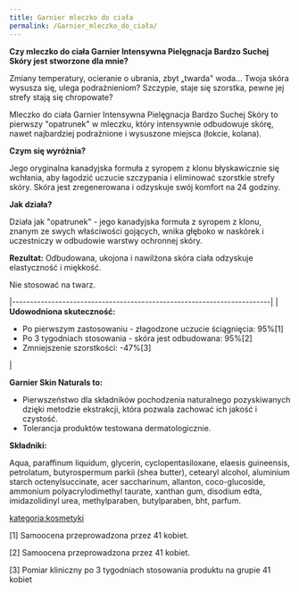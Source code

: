 ```yaml
---
title: Garnier mleczko do ciała
permalink: /Garnier_mleczko_do_ciała/
---
```


**Czy mleczko do ciała Garnier Intensywna Pielęgnacja Bardzo Suchej Skóry jest stworzone dla mnie?**

Zmiany temperatury, ocieranie o ubrania, zbyt „twarda" woda... Twoja skóra wysusza się, ulega podrażnieniom? Szczypie, staje się szorstka, pewne jej strefy stają się chropowate?

Mleczko do ciała Garnier Intensywna Pielęgnacja Bardzo Suchej Skóry to pierwszy "opatrunek" w mleczku, który intensywnie odbudowuje skórę, nawet najbardziej podrażnione i wysuszone miejsca (łokcie, kolana).

**Czym się wyróżnia?**

Jego oryginalna kanadyjska formuła z syropem z klonu błyskawicznie się wchłania, aby łagodzić uczucie szczypania i eliminować szorstkie strefy skóry. Skóra jest zregenerowana i odzyskuje swój komfort na 24 godziny.

**Jak działa?**

Działa jak "opatrunek" - jego kanadyjska formuła z syropem z klonu, znanym ze swych właściwości gojących, wnika głęboko w naskórek i uczestniczy w odbudowie warstwy ochronnej skóry.

**Rezultat:** Odbudowana, ukojona i nawilżona skóra ciała odzyskuje elastyczność i miękkość.

Nie stosować na twarz.

|------------------------------------------------------------------------|
| **Udowodniona skuteczność:**

 -   Po pierwszym zastosowaniu - złagodzone uczucie ściągnięcia: 95%[1]
 -   Po 3 tygodniach stosowania - skóra jest odbudowana: 95%[2]
 -   Zmniejszenie szorstkości: -47%[3]

 <references />                                                          |

**Garnier Skin Naturals to:**

-   Pierwszeństwo dla składników pochodzenia naturalnego pozyskiwanych dzięki metodzie ekstrakcji, która pozwala zachować ich jakość i czystość.
-   Tolerancja produktów testowana dermatologicznie.

**Składniki:**

Aqua, paraffinum liquidum, glycerin, cyclopentasiloxane, elaesis guineensis, petrolatum, butyrospermum parkii (shea butter), cetearyl alcohol, aluminium starch octenylsuccinate, acer saccharinum, allanton, coco-glucoside, ammonium polyacrylodimethyl taurate, xanthan gum, disodium edta, imidazolidinyl urea, methylparaben, butylparaben, bht, parfum.

[kategoria:kosmetyki](/kategoria:kosmetyki "wikilink")

[1] Samoocena przeprowadzona przez 41 kobiet.

[2] Samoocena przeprowadzona przez 41 kobiet.

[3] Pomiar kliniczny po 3 tygodniach stosowania produktu na grupie 41 kobiet